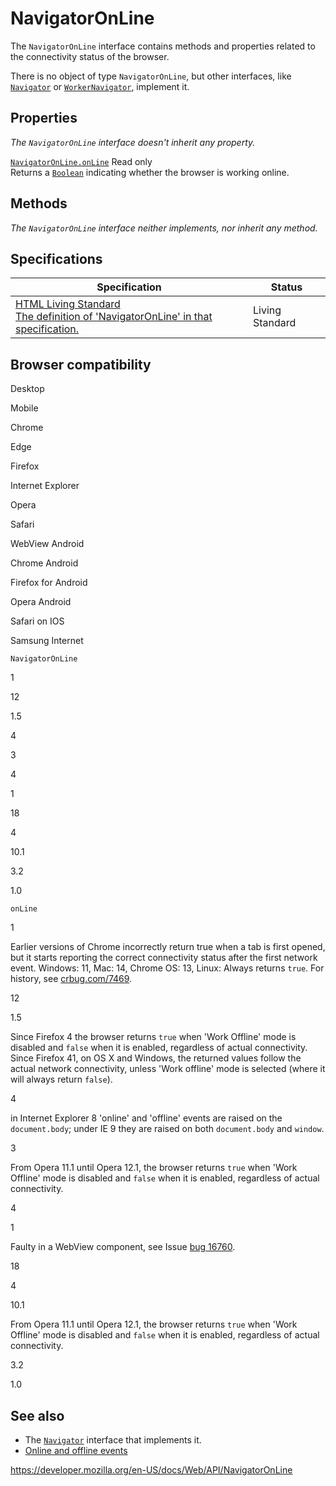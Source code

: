 # NavigatorOnLine

The `NavigatorOnLine` interface contains methods and properties related to the connectivity status of the browser.

There is no object of type `NavigatorOnLine`, but other interfaces, like [`Navigator`](navigator) or [`WorkerNavigator`](workernavigator), implement it.

## Properties

_The `NavigatorOnLine` interface doesn't inherit any property._

[`NavigatorOnLine.onLine`](navigatoronline/online) <span class="badge inline readonly">Read only </span>  
Returns a [`Boolean`](https://developer.mozilla.org/en-US/docs/Web/JavaScript/Reference/Global_Objects/Boolean) indicating whether the browser is working online.

## Methods

_The `NavigatorOnLine` interface neither implements, nor inherit any method._

## Specifications

<table><thead><tr class="header"><th>Specification</th><th>Status</th></tr></thead><tbody><tr class="odd"><td><a href="https://html.spec.whatwg.org/multipage/#browser-state">HTML Living Standard<br />
<span class="small">The definition of 'NavigatorOnLine' in that specification.</span></a></td><td><span class="spec-living">Living Standard</span></td></tr></tbody></table>

## Browser compatibility

Desktop

Mobile

Chrome

Edge

Firefox

Internet Explorer

Opera

Safari

WebView Android

Chrome Android

Firefox for Android

Opera Android

Safari on IOS

Samsung Internet

`NavigatorOnLine`

1

12

1.5

4

3

4

1

18

4

10.1

3.2

1.0

`onLine`

1

Earlier versions of Chrome incorrectly return true when a tab is first opened, but it starts reporting the correct connectivity status after the first network event. Windows: 11, Mac: 14, Chrome OS: 13, Linux: Always returns `true`. For history, see [crbug.com/7469](https://crbug.com/7469).

12

1.5

Since Firefox 4 the browser returns `true` when 'Work Offline' mode is disabled and `false` when it is enabled, regardless of actual connectivity. Since Firefox 41, on OS X and Windows, the returned values follow the actual network connectivity, unless 'Work offline' mode is selected (where it will always return `false`).

4

in Internet Explorer 8 'online' and 'offline' events are raised on the `document.body`; under IE 9 they are raised on both `document.body` and `window`.

3

From Opera 11.1 until Opera 12.1, the browser returns `true` when 'Work Offline' mode is disabled and `false` when it is enabled, regardless of actual connectivity.

4

1

Faulty in a WebView component, see Issue [bug 16760](http://code.google.com/p/android/issues/detail?id=16760).

18

4

10.1

From Opera 11.1 until Opera 12.1, the browser returns `true` when 'Work Offline' mode is disabled and `false` when it is enabled, regardless of actual connectivity.

3.2

1.0

## See also

- The [`Navigator`](navigator) interface that implements it.
- [Online and offline events](navigatoronline/online_and_offline_events)

<a href="https://developer.mozilla.org/en-US/docs/Web/API/NavigatorOnLine" class="_attribution-link">https://developer.mozilla.org/en-US/docs/Web/API/NavigatorOnLine</a>

